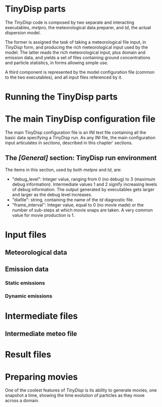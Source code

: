 # TinyDisp parts

The _TinyDisp_ code is composed by two separate and interacting executables, *metpro*, the meteorological data preparer, and *td*, the actual dispersion model.

The former is assigned the task of taking a meteorological file input, in _TinyDisp_ form, and producing the rich meteorological input used by the model. The latter reads the rich meteorological input, plus domain and emission data, and yields a set of files containing ground concentrations and particle statistics, in forms allowing simple use.

A third component is represented by the model configuration file (common to the two executables), and all input files referenced by it.

# Running the TinyDisp parts

# The main TinyDisp configuration file

The main TinyDisp configuration file is an INI text file containing all the basic data specifying a TinyDisp run. As any INI file, the main configuration input articulates in _sections_, described in this chapter' sections.

## The _[General]_ section: TinyDisp run environment

The items in this section, used by both _metpre_ and _td_, are:

* "debug_level": Integer value, ranging from 0 (no debug) to 3 (maximum debug information). Intermediate values 1 and 2 signify increasing levels of debug information. The output generated by executables gets larger and larger as the debug level increases.
* "diafile": string, containing the name of the _td_ diagnostic file.
* "frame_interval": Integer value, equal to 0 (no movie made) or the number of sub-steps at which movie snaps are taken. A very common value for movie production is 1.

# Input files

## Meteorological data

## Emission data

### Static emissions

### Dynamic emissions

# Intermediate files

## Intermediate meteo file

# Result files

# Preparing movies

One of the coolest features of _TinyDisp_ is its ability to generate movies, one snapshot a time, showing the time evolution of particles as they move across a domain.


